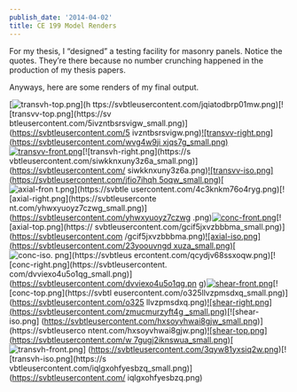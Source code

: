 ```yaml
---
publish_date: '2014-04-02'
title: CE 199 Model Renders
---
```


For my thesis, I “designed” a testing facility for masonry panels. Notice the
quotes. They’re there because no number crunching happened in the production
of my thesis papers.

Anyways, here are some renders of my final output.

[![transvh-top.png](https://svbtleusercontent.com/jqiatodbrp01mw_small.png)](h
ttps://svbtleusercontent.com/jqiatodbrp01mw.png)[![transvv-top.png](https://sv
btleusercontent.com/5ivzntbsrsvigw_small.png)](https://svbtleusercontent.com/5
ivzntbsrsvigw.png)[![transvv-right.png](https://svbtleusercontent.com/wvg4w9ji
xjqs7g_small.png)](https://svbtleusercontent.com/wvg4w9jixjqs7g.png
)[![transvv-front.png](https://svbtleusercontent.com/g9yxu3wangpa_small.png)](
https://svbtleusercontent.com/g9yxu3wangpa.png)[![transvh-right.png](https://s
vbtleusercontent.com/siwkknxuny3z6a_small.png)](https://svbtleusercontent.com/
siwkknxuny3z6a.png)[![transvv-iso.png](https://svbtleusercontent.com/jfio7ihqh
5oqw_small.png)](https://svbtleusercontent.com/jfio7ihqh5oqw.png)[![axial-fron
t.png](https://svbtleusercontent.com/4c3knkm76o4ryg_small.png)](https://svbtle
usercontent.com/4c3knkm76o4ryg.png)[![axial-right.png](https://svbtleuserconte
nt.com/yhwxyuoyz7czwg_small.png)](https://svbtleusercontent.com/yhwxyuoyz7czwg
.png)[![conc-front.png](https://svbtleusercontent.com/pqbho7rojuoxka_small.png
)](https://svbtleusercontent.com/pqbho7rojuoxka.png)[![axial-top.png](https://
svbtleusercontent.com/gcif5jxvzbbbma_small.png)](https://svbtleusercontent.com
/gcif5jxvzbbbma.png)[![axial-iso.png](https://svbtleusercontent.com/23yoouvngd
xuza_small.png)](https://svbtleusercontent.com/23yoouvngdxuza.png)[![conc-iso.
png](https://svbtleusercontent.com/qcydjv68ssxoqw_small.png)](https://svbtleus
ercontent.com/qcydjv68ssxoqw.png)[![conc-right.png](https://svbtleusercontent.
com/dvviexo4u5o1qg_small.png)](https://svbtleusercontent.com/dvviexo4u5o1qg.pn
g)[![shear-front.png](https://svbtleusercontent.com/qwqvoesxhswlw_small.png)](
https://svbtleusercontent.com/qwqvoesxhswlw.png)[![conc-top.png](https://svbtl
eusercontent.com/o325llvzpmsdxq_small.png)](https://svbtleusercontent.com/o325
llvzpmsdxq.png)[![shear-right.png](https://svbtleusercontent.com/zmucmurzyft4g
_small.png)](https://svbtleusercontent.com/zmucmurzyft4g.png)[![shear-iso.png]
(https://svbtleusercontent.com/hxsoyvhwai8gjw_small.png)](https://svbtleuserco
ntent.com/hxsoyvhwai8gjw.png)[![shear-top.png](https://svbtleusercontent.com/w
7gugj2iknswua_small.png)](https://svbtleusercontent.com/w7gugj2iknswua.png
)[![transvh-front.png](https://svbtleusercontent.com/3qyw81yxsiq2w_small.png)]
(https://svbtleusercontent.com/3qyw81yxsiq2w.png)[![transvh-iso.png](https://s
vbtleusercontent.com/iqlgxohfyesbzq_small.png)](https://svbtleusercontent.com/
iqlgxohfyesbzq.png)